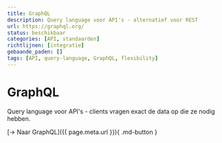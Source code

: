 ```yaml
---
title: GraphQL
description: Query language voor API's - alternatief voor REST
url: https://graphql.org/
status: beschikbaar
categories: [API, standaarden]
richtlijnen: [integratie]
gebaande_paden: []
tags: [API, query-language, GraphQL, flexibility]
---
```


# GraphQL

Query language voor API's - clients vragen exact de data op die ze nodig hebben.

[→ Naar GraphQL]({{ page.meta.url }}){ .md-button }
